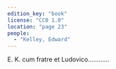 ```yaml
---
edition_key: "book"
license: "CC0 1.0"
location: "page 23"
people:
  - "Kelley, Edward"
---
```

E. K. cum fratre et Ludovico…………
